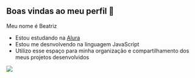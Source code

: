 ## Boas vindas ao meu perfil 💙

Meu nome é Beatriz 

- Estou estudando na [Alura](https://www.alura.com.br)
- Estou me desnvolvendo na linguagem JavaScript
- Utilizo esse espaço para minha  organização e compartilhamento dos meus projetos desenvolvidos


![](https://media1.tenor.com/m/mCiM7CmGGI4AAAAC/naruto.gif)

